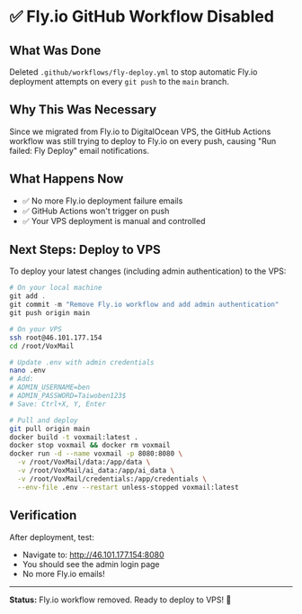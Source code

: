 # ✅ Fly.io GitHub Workflow Disabled

## What Was Done

Deleted `.github/workflows/fly-deploy.yml` to stop automatic Fly.io deployment attempts on every `git push` to the `main` branch.

## Why This Was Necessary

Since we migrated from Fly.io to DigitalOcean VPS, the GitHub Actions workflow was still trying to deploy to Fly.io on every push, causing "Run failed: Fly Deploy" email notifications.

## What Happens Now

- ✅ No more Fly.io deployment failure emails
- ✅ GitHub Actions won't trigger on push
- ✅ Your VPS deployment is manual and controlled

## Next Steps: Deploy to VPS

To deploy your latest changes (including admin authentication) to the VPS:

```powershell
# On your local machine
git add .
git commit -m "Remove Fly.io workflow and add admin authentication"
git push origin main
```

```bash
# On your VPS
ssh root@46.101.177.154
cd /root/VoxMail

# Update .env with admin credentials
nano .env
# Add:
# ADMIN_USERNAME=ben
# ADMIN_PASSWORD=Taiwoben123$
# Save: Ctrl+X, Y, Enter

# Pull and deploy
git pull origin main
docker build -t voxmail:latest .
docker stop voxmail && docker rm voxmail
docker run -d --name voxmail -p 8080:8080 \
  -v /root/VoxMail/data:/app/data \
  -v /root/VoxMail/ai_data:/app/ai_data \
  -v /root/VoxMail/credentials:/app/credentials \
  --env-file .env --restart unless-stopped voxmail:latest
```

## Verification

After deployment, test:
- Navigate to: http://46.101.177.154:8080
- You should see the admin login page
- No more Fly.io emails!

---

**Status:** Fly.io workflow removed. Ready to deploy to VPS! 🚀

